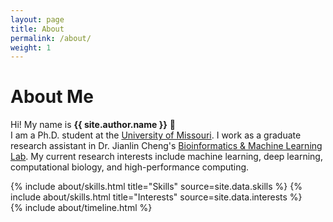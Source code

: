```yaml
---
layout: page
title: About
permalink: /about/
weight: 1
---
```


# **About Me**

Hi! My name is **{{ site.author.name }}** :wave:<br>
I am a Ph.D. student at the <a target='_blank' rel='noopener noreferrer' href='https://missouri.edu/'>University of Missouri</a>. I work as a graduate research assistant in Dr. Jianlin Cheng's <a target='_blank' rel='noopener noreferrer' href='http://calla.rnet.missouri.edu/cheng/'>Bioinformatics & Machine Learning Lab</a>. My current research interests include machine learning, deep learning, computational biology, and high-performance computing.

<div class="row">
{% include about/skills.html title="Skills" source=site.data.skills %}
{% include about/skills.html title="Interests" source=site.data.interests %}
</div>

<div class="row">
{% include about/timeline.html %}
</div>
